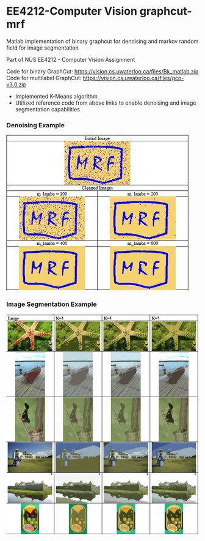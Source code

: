 # EE4212-Computer Vision graphcut-mrf
Matlab implementation of binary graphcut for denoising and markov random field for image segmentation

Part of NUS EE4212 - Computer Vision Assignment

Code for binary GraphCut: https://vision.cs.uwaterloo.ca/files/Bk_matlab.zip
Code for multilabel GraphCut: https://vision.cs.uwaterloo.ca/files/gco-v3.0.zip

- Implemented K-Means algorithm
- Utilized reference code from above links to enable denoising and image segmentation capabilities

### Denoising Example
![denoising](denoising.JPG)

### Image Segmentation Example
![image_segmentation](img_seg.JPG)
